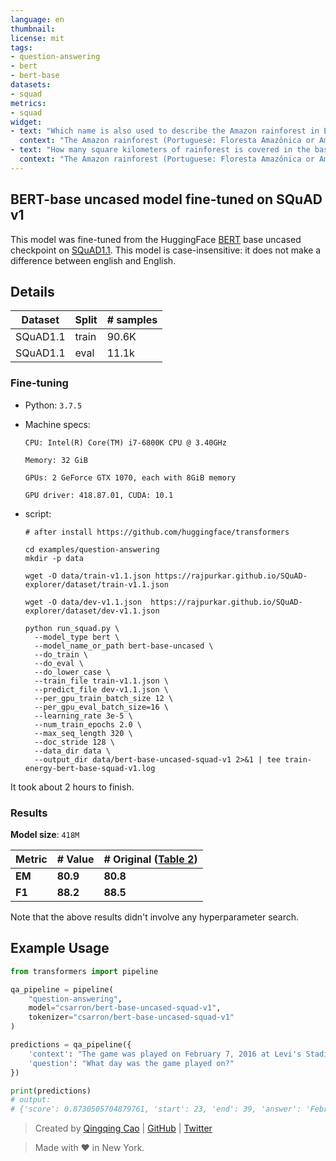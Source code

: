 ```yaml
---
language: en
thumbnail: 
license: mit
tags:
- question-answering
- bert
- bert-base
datasets:
- squad
metrics:
- squad
widget:
- text: "Which name is also used to describe the Amazon rainforest in English?"
  context: "The Amazon rainforest (Portuguese: Floresta Amazônica or Amazônia; Spanish: Selva Amazónica, Amazonía or usually Amazonia; French: Forêt amazonienne; Dutch: Amazoneregenwoud), also known in English as Amazonia or the Amazon Jungle, is a moist broadleaf forest that covers most of the Amazon basin of South America. This basin encompasses 7,000,000 square kilometres (2,700,000 sq mi), of which 5,500,000 square kilometres (2,100,000 sq mi) are covered by the rainforest. This region includes territory belonging to nine nations. The majority of the forest is contained within Brazil, with 60% of the rainforest, followed by Peru with 13%, Colombia with 10%, and with minor amounts in Venezuela, Ecuador, Bolivia, Guyana, Suriname and French Guiana. States or departments in four nations contain \"Amazonas\" in their names. The Amazon represents over half of the planet's remaining rainforests, and comprises the largest and most biodiverse tract of tropical rainforest in the world, with an estimated 390 billion individual trees divided into 16,000 species."
- text: "How many square kilometers of rainforest is covered in the basin?"
  context: "The Amazon rainforest (Portuguese: Floresta Amazônica or Amazônia; Spanish: Selva Amazónica, Amazonía or usually Amazonia; French: Forêt amazonienne; Dutch: Amazoneregenwoud), also known in English as Amazonia or the Amazon Jungle, is a moist broadleaf forest that covers most of the Amazon basin of South America. This basin encompasses 7,000,000 square kilometres (2,700,000 sq mi), of which 5,500,000 square kilometres (2,100,000 sq mi) are covered by the rainforest. This region includes territory belonging to nine nations. The majority of the forest is contained within Brazil, with 60% of the rainforest, followed by Peru with 13%, Colombia with 10%, and with minor amounts in Venezuela, Ecuador, Bolivia, Guyana, Suriname and French Guiana. States or departments in four nations contain \"Amazonas\" in their names. The Amazon represents over half of the planet's remaining rainforests, and comprises the largest and most biodiverse tract of tropical rainforest in the world, with an estimated 390 billion individual trees divided into 16,000 species."
---
```


## BERT-base uncased model fine-tuned on SQuAD v1

This model was fine-tuned from the HuggingFace [BERT](https://www.aclweb.org/anthology/N19-1423/) base uncased checkpoint on [SQuAD1.1](https://rajpurkar.github.io/SQuAD-explorer).
This model is case-insensitive: it does not make a difference between english and English.

## Details

| Dataset  | Split | # samples |
| -------- | ----- | --------- |
| SQuAD1.1 | train | 90.6K      |
| SQuAD1.1 | eval  | 11.1k     |


### Fine-tuning
- Python: `3.7.5`

- Machine specs: 

  `CPU: Intel(R) Core(TM) i7-6800K CPU @ 3.40GHz`
  
  `Memory: 32 GiB`

  `GPUs: 2 GeForce GTX 1070, each with 8GiB memory`
  
  `GPU driver: 418.87.01, CUDA: 10.1`

- script:

  ```shell
  # after install https://github.com/huggingface/transformers

  cd examples/question-answering
  mkdir -p data

  wget -O data/train-v1.1.json https://rajpurkar.github.io/SQuAD-explorer/dataset/train-v1.1.json

  wget -O data/dev-v1.1.json  https://rajpurkar.github.io/SQuAD-explorer/dataset/dev-v1.1.json

  python run_squad.py \
    --model_type bert \
    --model_name_or_path bert-base-uncased \
    --do_train \
    --do_eval \
    --do_lower_case \
    --train_file train-v1.1.json \
    --predict_file dev-v1.1.json \
    --per_gpu_train_batch_size 12 \
    --per_gpu_eval_batch_size=16 \
    --learning_rate 3e-5 \
    --num_train_epochs 2.0 \
    --max_seq_length 320 \
    --doc_stride 128 \
    --data_dir data \
    --output_dir data/bert-base-uncased-squad-v1 2>&1 | tee train-energy-bert-base-squad-v1.log
  ```

It took about 2 hours to finish.

### Results

**Model size**: `418M`

| Metric | # Value   | # Original ([Table 2](https://www.aclweb.org/anthology/N19-1423.pdf))|
| ------ | --------- | --------- |
| **EM** | **80.9** | **80.8** |
| **F1** | **88.2** | **88.5** |

Note that the above results didn't involve any hyperparameter search.

## Example Usage


```python
from transformers import pipeline

qa_pipeline = pipeline(
    "question-answering",
    model="csarron/bert-base-uncased-squad-v1",
    tokenizer="csarron/bert-base-uncased-squad-v1"
)

predictions = qa_pipeline({
    'context': "The game was played on February 7, 2016 at Levi's Stadium in the San Francisco Bay Area at Santa Clara, California.",
    'question': "What day was the game played on?"
})

print(predictions)
# output:
# {'score': 0.8730505704879761, 'start': 23, 'end': 39, 'answer': 'February 7, 2016'}
```

> Created by [Qingqing Cao](https://awk.ai/) | [GitHub](https://github.com/csarron) | [Twitter](https://twitter.com/sysnlp) 

> Made with ❤️ in New York.
